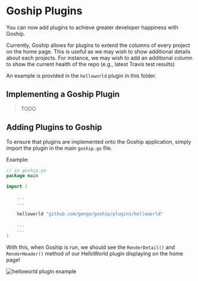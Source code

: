 # Goship Plugins

You can now add plugins to achieve greater developer happiness with Goship.

Currently, Goship allows for plugins to extend the columns of every project on the home page.
This is useful as we may wish to show additional details about each projects. For instance, we may wish to add an additional column to show the current health of the repo (e.g., latest Travis test results)

An example is provided in the `helloworld` plugin in this folder.

## Implementing a Goship Plugin

> TODO

## Adding Plugins to Goship

To ensure that plugins are implemented onto the Goship application, simply import the plugin in the main `goship.go` file.

Example:

```go
// in goship.go
package main

import (
	
	...
	...

	helloworld "github.com/gengo/goship/plugins/helloworld"
	
	...
	...
)

```

With this, when Goship is run, we should see the `RenderDetail()` and `RenderHeader()` method of our HelloWorld plugin displaying on the home page!

![helloworld plugin example](http://i.imgur.com/0r0yZGI.png)
